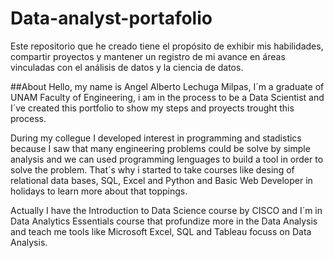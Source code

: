 # Data-analyst-portafolio
Este repositorio que he creado tiene el propósito de exhibir mis habilidades, compartir proyectos y mantener un registro de mi avance en áreas vinculadas con el análisis de datos y la ciencia de datos.

##About
Hello, my name is Angel Alberto Lechuga Milpas, I´m a graduate of UNAM Faculty of Engineering, i am in the process to be a Data Scientist and I´ve created this portfolio to show my steps and proyects trought this process.

During my collegue I developed interest in programming and stadistics because I saw that many engineering problems could be solve by simple analysis and we can used programming lenguages to build a tool in order to solve the problem. That´s why i started to take courses like desing of relational data bases, SQL, Excel and Python and Basic Web Developer in holidays to learn more about that toppings.

Actually I have the Introduction to Data Science course by CISCO and I´m in Data Analytics Essentials course that profundize more in the Data Analysis and teach me tools like Microsoft Excel, SQL and Tableau focuss on Data Analysis.
